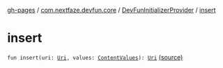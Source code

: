[gh-pages](../../index.md) / [com.nextfaze.devfun.core](../index.md) / [DevFunInitializerProvider](index.md) / [insert](.)

# insert

`fun insert(uri: `[`Uri`](https://developer.android.com/reference/android/net/Uri.html)`, values: `[`ContentValues`](https://developer.android.com/reference/android/content/ContentValues.html)`): `[`Uri`](https://developer.android.com/reference/android/net/Uri.html) [(source)](https://github.com/NextFaze/dev-fun/tree/master/devfun/src/main/java/com/nextfaze/devfun/core/DevFun.kt#L54)